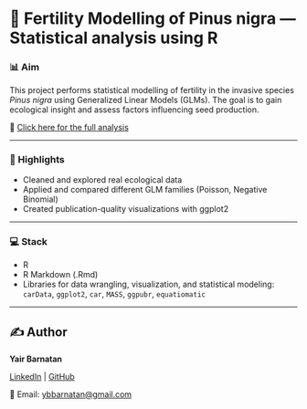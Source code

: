 # 🌲 Fertility Modelling of Pinus nigra — Statistical analysis using R

### 📊 Aim
This project performs statistical modelling of fertility in the invasive species _Pinus nigra_ using Generalized Linear Models (GLMs). The goal is to gain ecological insight and assess factors influencing seed production.

📄 [Click here for the full analysis](https://ybarnatan.github.io/glm-poi-bn/)

---

### 📌 Highlights
* Cleaned and explored real ecological data
* Applied and compared different GLM families (Poisson, Negative Binomial)
* Created publication-quality visualizations with ggplot2

---

### 💻 Stack
* R
* R Markdown (.Rmd)
* Libraries for data wrangling, visualization, and statistical modeling: `carData`, `ggplot2`, `car`, `MASS`, `ggpubr`, `equatiomatic`

---

## ✍️ **Author**  

**Yair Barnatan**

[LinkedIn](https://www.linkedin.com/in/yair-barnatan/) | [GitHub](https://github.com/ybarnatan)

📧 Email: ybbarnatan@gmail.com
